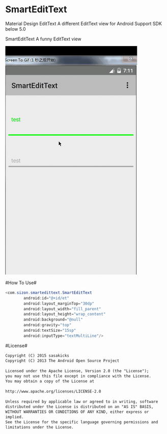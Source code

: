 # SmartEditText
Material Design EditText
A different EditText view for Android
Support SDK below 5.0

SmartEditText
A funny EditText view

![image](https://raw.githubusercontent.com/SeaSoon/SmartEditText-sizon/master/SmartEditText/art/SmartEditText.gif)


#How To Use#
``` Java
<com.sizon.smartedittext.SmartEditText
        android:id="@+id/et"
        android:layout_marginTop="30dp"
        android:layout_width="fill_parent"
        android:layout_height="wrap_content"
        android:background="@null"
        android:gravity="top"
        android:textSize="15sp"
        android:inputType="textMultiLine"/>
```

#License#
```
Copyright (C) 2015 sasakicks
Copyright (C) 2013 The Android Open Source Project

Licensed under the Apache License, Version 2.0 (the "License");
you may not use this file except in compliance with the License.
You may obtain a copy of the License at

http://www.apache.org/licenses/LICENSE-2.0

Unless required by applicable law or agreed to in writing, software
distributed under the License is distributed on an "AS IS" BASIS,
WITHOUT WARRANTIES OR CONDITIONS OF ANY KIND, either express or implied.
See the License for the specific language governing permissions and
limitations under the License.
```
